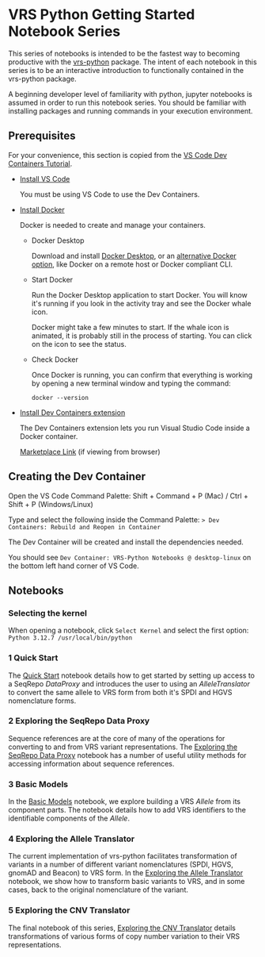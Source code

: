 # VRS Python Getting Started Notebook Series

This series of notebooks is intended to be the fastest way to becoming productive with the
[vrs-python](https://github.com/ga4gh/vrs-python) package. The
intent of each notebook in this series is to be an interactive introduction to functionally contained in the vrs-python package.

A beginning developer level of familiarity with python, jupyter notebooks is assumed in order to run this notebook series.
You should be familiar with installing packages and running commands in your execution environment.

## Prerequisites

For your convenience, this section is copied from the
[VS Code Dev Containers Tutorial](https://code.visualstudio.com/docs/devcontainers/tutorial#_prerequisites).

* [Install VS Code](https://code.visualstudio.com/download)

  You must be using VS Code to use the Dev Containers.

* [Install Docker](https://docs.docker.com/get-started/get-docker/)

  Docker is needed to create and manage your containers.

  * Docker Desktop

    Download and install
    [Docker Desktop](https://www.docker.com/products/docker-desktop/), or an
    [alternative Docker option](https://code.visualstudio.com/remote/advancedcontainers/docker-options),
    like Docker on a remote host or Docker compliant CLI.

  * Start Docker

    Run the Docker Desktop application to start Docker. You will know it's running if
    you look in the activity tray and see the Docker whale icon.

    Docker might take a few minutes to start. If the whale icon is animated, it is
    probably still in the process of starting. You can click on the icon to see the
    status.

  * Check Docker

    Once Docker is running, you can confirm that everything is working by opening a new
    terminal window and typing the command:

    ```shell
    docker --version
    ```

* [Install Dev Containers extension](vscode:extension/ms-vscode-remote.remote-containers)

  The Dev Containers extension lets you run Visual Studio Code inside a Docker container.

  [Marketplace Link](https://marketplace.visualstudio.com/items?itemName=ms-vscode-remote.remote-containers) (if viewing from browser)

## Creating the Dev Container

Open the VS Code Command Palette: Shift + Command + P (Mac) / Ctrl + Shift + P (Windows/Linux)

Type and select the following inside the Command Palette: `> Dev Containers: Rebuild and Reopen in Container`

The Dev Container will be created and install the dependencies needed.

You should see `Dev Container: VRS-Python Notebooks @ desktop-linux` on the bottom left hand corner of VS Code.

## Notebooks

### Selecting the kernel

When opening a notebook, click `Select Kernel` and select the first option:
`Python 3.12.7 /usr/local/bin/python`

### 1 Quick Start

The [Quick Start](1_Quick_Start.ipynb) notebook details how to get started by
setting up access to a SeqRepo *DataProxy* and introduces the user to using an *AlleleTranslator* to convert
the same allele to VRS form from both it's SPDI and HGVS nomenclature forms.

### 2 Exploring the SeqRepo Data Proxy

Sequence references are at the core of many of the operations for converting to and from VRS variant representations.
The [Exploring the SeqRepo Data Proxy](2_Exploring_the_SeqRepo_DataProxy.ipynb) notebook
has a number of useful utility methods for accessing information about sequence references.

### 3 Basic Models

In the [Basic Models](3_Basic_Models.ipynb) notebook, we explore building a VRS *Allele*
from its component parts. The notebook details how to add VRS identifiers to the identifiable components of the *Allele*.

### 4 Exploring the Allele Translator

The current implementation of vrs-python facilitates transformation of variants
in a number of different variant nomenclatures (SPDI, HGVS, gnomAD and Beacon) to VRS form. In the
[Exploring the Allele Translator](4_Exploring_the_AlleleTranslator.ipynb) notebook,
we show how to transform basic variants to VRS, and in some cases, back to the original nomenclature of the variant.

### 5 Exploring the CNV Translator

The final notebook of this series,
[Exploring the CNV Translator](5_Exploring_the_CnvTranslator.ipynb) details transformations
of various forms of copy number variation to their VRS representations.

